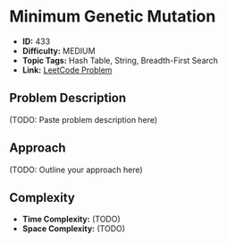 # Minimum Genetic Mutation

- **ID:** 433
- **Difficulty:** MEDIUM
- **Topic Tags:** Hash Table, String, Breadth-First Search
- **Link:** [LeetCode Problem](https://leetcode.com/problems/minimum-genetic-mutation/description/)

## Problem Description

(TODO: Paste problem description here)

## Approach

(TODO: Outline your approach here)

## Complexity

- **Time Complexity:** (TODO)
- **Space Complexity:** (TODO)
